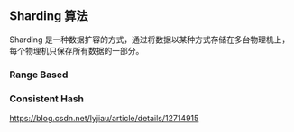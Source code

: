 ## Sharding 算法
Sharding 是一种数据扩容的方式，通过将数据以某种方式存储在多台物理机上，每个物理机只保存所有数据的一部分。



### Range Based


### Consistent Hash



https://blog.csdn.net/lyjiau/article/details/12714915